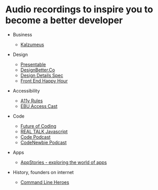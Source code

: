# Audio recordings to inspire you to become a better developer

* Business

  * [Kalzumeus](https://www.kalzumeus.com/podcast/)

* Design

  * [Presentable](https://www.relay.fm/presentable)
  * [DesignBetter.Co](https://www.designbetter.co/podcast)
  * [Design Details Spec](https://spec.fm/podcasts/design-details])
  * [Front End Happy Hour](https://frontendhappyhour.com)

* Accessibility
  
  * [A11y Rules](https://a11yrules.com/)
  * [EBU Access Cast](http://ebuaccesscast.libsyn.com/)

* Code
  * [Future of Coding](https://futureofcoding.org/episodes/])
  * [REAL TALK Javascript](https://realtalkjavascript.simplecast.fm/)
  * [Code Podcast](https://codepodcast.com/)
  * [CodeNewbie Podcast](https://www.codenewbie.org/podcast)

* Apps
  * [AppStories - exploring the world of apps](https://appstories.net/)

* History, founders on internet

  * [Command Line Heroes](https://www.redhat.com/en/command-line-heroes)